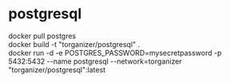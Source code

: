 # postgresql

docker pull postgres  
docker build -t "torganizer/postgresql" .  
docker run -d -e POSTGRES_PASSWORD=mysecretpassword -p 5432:5432 --name postgresql --network=torganizer "torganizer/postgresql":latest
